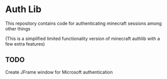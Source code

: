 # Auth Lib

This repository contains code for authenticating minecraft sessions among other things

(This is a simplified limited functionality version of minecraft authlib with a few extra features)


## TODO 
Create JFrame window for Microsoft authentication